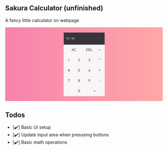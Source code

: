 ## Sakura Calculator (unfinished)

A fancy little calculator on webpage

<img alt="Sakura Calculator" src="pictures/promo.png">

## Todos

- [✔️] Basic UI setup
- [✔️] Update input area when presssing buttons
- [✔️] Basic math operations
